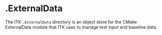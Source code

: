 .ExternalData
=============

The ITK ``.ExternalData`` directory is an object store for the
CMake ExternalData module that ITK uses to manage test input
and baseline data.